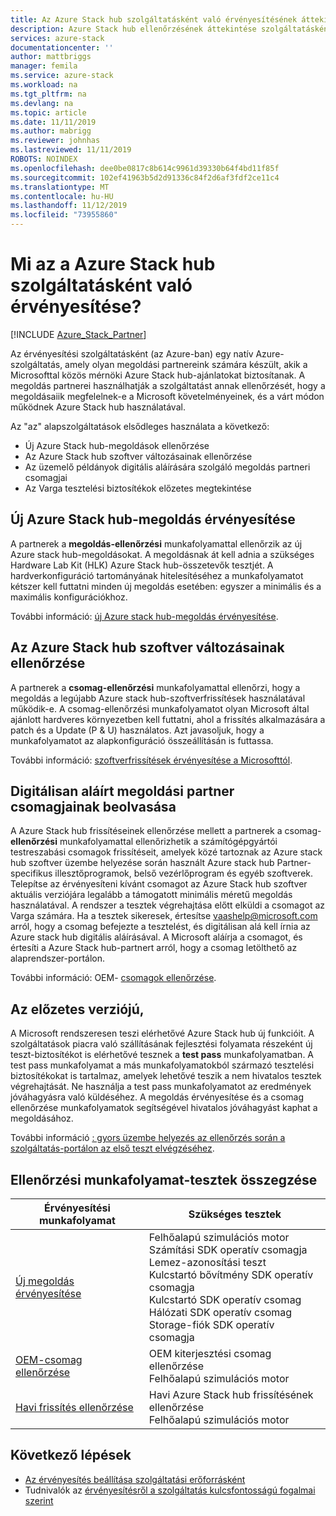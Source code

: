 ```yaml
---
title: Az Azure Stack hub szolgáltatásként való érvényesítésének áttekintése | Microsoft Docs
description: Azure Stack hub ellenőrzésének áttekintése szolgáltatásként.
services: azure-stack
documentationcenter: ''
author: mattbriggs
manager: femila
ms.service: azure-stack
ms.workload: na
ms.tgt_pltfrm: na
ms.devlang: na
ms.topic: article
ms.date: 11/11/2019
ms.author: mabrigg
ms.reviewer: johnhas
ms.lastreviewed: 11/11/2019
ROBOTS: NOINDEX
ms.openlocfilehash: dee0be0817c8b614c9961d39330b64f4bd11f85f
ms.sourcegitcommit: 102ef41963b5d2d91336c84f2d6af3fdf2ce11c4
ms.translationtype: MT
ms.contentlocale: hu-HU
ms.lasthandoff: 11/12/2019
ms.locfileid: "73955860"
---
```

# <a name="what-is-validation-as-a-service-for-azure-stack-hub"></a>Mi az a Azure Stack hub szolgáltatásként való érvényesítése?

[!INCLUDE [Azure_Stack_Partner](./includes/azure-stack-partner-appliesto.md)]

Az érvényesítési szolgáltatásként (az Azure-ban) egy natív Azure-szolgáltatás, amely olyan megoldási partnereink számára készült, akik a Microsofttal közös mérnöki Azure Stack hub-ajánlatokat biztosítanak. A megoldás partnerei használhatják a szolgáltatást annak ellenőrzését, hogy a megoldásaiik megfelelnek-e a Microsoft követelményeinek, és a várt módon működnek Azure Stack hub használatával.

Az "az" alapszolgáltatások elsődleges használata a következő:

- Új Azure Stack hub-megoldások ellenőrzése
- Az Azure Stack hub szoftver változásainak ellenőrzése
- Az üzemelő példányok digitális aláírására szolgáló megoldás partneri csomagjai
- Az Varga tesztelési biztosítékok előzetes megtekintése

## <a name="validate-a-new-azure-stack-hub-solution"></a>Új Azure Stack hub-megoldás érvényesítése

A partnerek a **megoldás-ellenőrzési** munkafolyamattal ellenőrzik az új Azure stack hub-megoldásokat. A megoldásnak át kell adnia a szükséges Hardware Lab Kit (HLK) Azure Stack hub-összetevők tesztjét. A hardverkonfiguráció tartományának hitelesítéséhez a munkafolyamatot kétszer kell futtatni minden új megoldás esetében: egyszer a minimális és a maximális konfigurációkhoz.

További információ: [új Azure stack hub-megoldás érvényesítése](azure-stack-vaas-validate-solution-new.md).

## <a name="validate-changes-to-the-azure-stack-hub-software"></a>Az Azure Stack hub szoftver változásainak ellenőrzése

A partnerek a **csomag-ellenőrzési** munkafolyamattal ellenőrzi, hogy a megoldás a legújabb Azure stack hub-szoftverfrissítések használatával működik-e. A csomag-ellenőrzési munkafolyamatot olyan Microsoft által ajánlott hardveres környezetben kell futtatni, ahol a frissítés alkalmazására a patch és a Update (P & U) használatos. Azt javasoljuk, hogy a munkafolyamatot az alapkonfiguráció összeállításán is futtassa.

További információ: [szoftverfrissítések érvényesítése a Microsofttól](azure-stack-vaas-validate-microsoft-updates.md).

## <a name="get-digitally-signed-solution-partner-packages"></a>Digitálisan aláírt megoldási partner csomagjainak beolvasása

A Azure Stack hub frissítéseinek ellenőrzése mellett a partnerek a csomag- **ellenőrzési** munkafolyamattal ellenőrizhetik a számítógépgyártói testreszabási csomagok frissítéseit, amelyek közé tartoznak az Azure stack hub szoftver üzembe helyezése során használt Azure stack hub Partner-specifikus illesztőprogramok, belső vezérlőprogram és egyéb szoftverek. Telepítse az érvényesíteni kívánt csomagot az Azure Stack hub szoftver aktuális verziójára legalább a támogatott minimális méretű megoldás használatával. A rendszer a tesztek végrehajtása előtt elküldi a csomagot az Varga számára. Ha a tesztek sikeresek, értesítse [vaashelp@microsoft.com](mailto:vaashelp@microsoft.com) arról, hogy a csomag befejezte a tesztelést, és digitálisan alá kell írnia az Azure stack hub digitális aláírásával. A Microsoft aláírja a csomagot, és értesíti a Azure Stack hub-partnert arról, hogy a csomag letölthető az alaprendszer-portálon.

További információ: OEM- [csomagok ellenőrzése](azure-stack-vaas-validate-oem-package.md).

## <a name="preview-vaas-test-collateral"></a>Az előzetes verziójú,

A Microsoft rendszeresen teszi elérhetővé Azure Stack hub új funkcióit. A szolgáltatások piacra való szállításának fejlesztési folyamata részeként új teszt-biztosítékot is elérhetővé tesznek a **test pass** munkafolyamatban. A test pass munkafolyamat a más munkafolyamatokból származó tesztelési biztosítékokat is tartalmaz, amelyek lehetővé teszik a nem hivatalos tesztek végrehajtását. Ne használja a test pass munkafolyamatot az eredmények jóváhagyásra való küldéséhez. A megoldás érvényesítése és a csomag ellenőrzése munkafolyamatok segítségével hivatalos jóváhagyást kaphat a megoldásához.

További információ [: gyors üzembe helyezés az ellenőrzés során a szolgáltatás-portálon az első teszt elvégzéséhez](azure-stack-vaas-schedule-test-pass.md).

## <a name="validation-workflow-tests-summary"></a>Ellenőrzési munkafolyamat-tesztek összegzése

| Érvényesítési munkafolyamat | Szükséges tesztek |
|----|------------|
| [Új megoldás érvényesítése](azure-stack-vaas-validate-solution-new.md) | Felhőalapú szimulációs motor<br>Számítási SDK operatív csomagja<br>Lemez-azonosítási teszt<br>Kulcstartó bővítmény SDK operatív csomagja<br>Kulcstartó SDK operatív csomag<br>Hálózati SDK operatív csomag<br>Storage-fiók SDK operatív csomagja<br> |
| [OEM-csomag ellenőrzése](azure-stack-vaas-validate-oem-package.md) | OEM kiterjesztési csomag ellenőrzése<br>Felhőalapú szimulációs motor |
| [Havi frissítés ellenőrzése](azure-stack-vaas-validate-microsoft-updates.md) | Havi Azure Stack hub frissítésének ellenőrzése<br>Felhőalapú szimulációs motor<br> |

## <a name="next-steps"></a>Következő lépések

- [Az érvényesítés beállítása szolgáltatási erőforrásként](azure-stack-vaas-set-up-resources.md)
- Tudnivalók az [érvényesítésről a szolgáltatás kulcsfontosságú fogalmai szerint](azure-stack-vaas-key-concepts.md)
